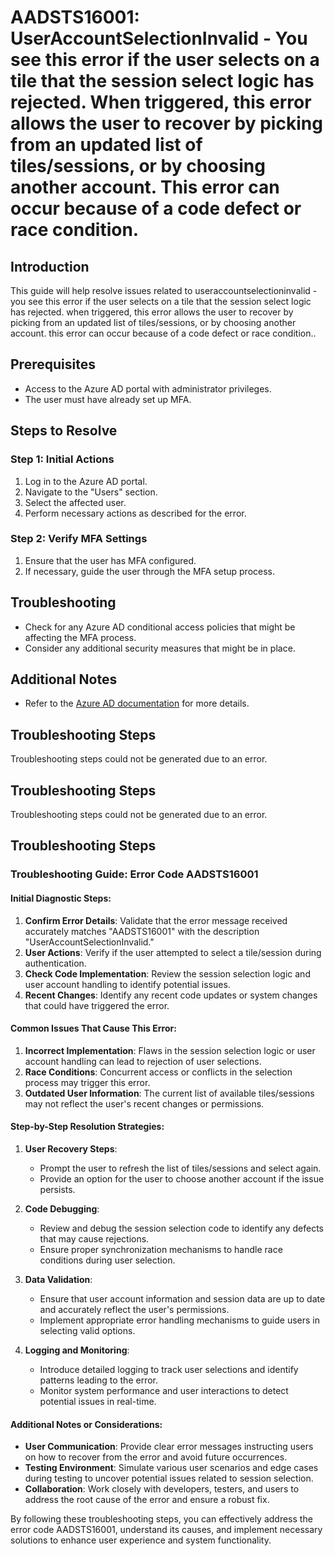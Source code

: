 # AADSTS16001: UserAccountSelectionInvalid - You see this error if the user selects on a tile that the session select logic has rejected. When triggered, this error allows the user to recover by picking from an updated list of tiles/sessions, or by choosing another account. This error can occur because of a code defect or race condition.

## Introduction
This guide will help resolve issues related to useraccountselectioninvalid - you see this error if the user selects on a tile that the session select logic has rejected. when triggered, this error allows the user to recover by picking from an updated list of tiles/sessions, or by choosing another account. this error can occur because of a code defect or race condition..

## Prerequisites
- Access to the Azure AD portal with administrator privileges.
- The user must have already set up MFA.

## Steps to Resolve

### Step 1: Initial Actions
1. Log in to the Azure AD portal.
2. Navigate to the "Users" section.
3. Select the affected user.
4. Perform necessary actions as described for the error.

### Step 2: Verify MFA Settings
1. Ensure that the user has MFA configured.
2. If necessary, guide the user through the MFA setup process.

## Troubleshooting
- Check for any Azure AD conditional access policies that might be affecting the MFA process.
- Consider any additional security measures that might be in place.

## Additional Notes
- Refer to the [Azure AD documentation](https://learn.microsoft.com/en-us/azure/active-directory/) for more details.


## Troubleshooting Steps
Troubleshooting steps could not be generated due to an error.

## Troubleshooting Steps
Troubleshooting steps could not be generated due to an error.

## Troubleshooting Steps
### Troubleshooting Guide: Error Code AADSTS16001

#### Initial Diagnostic Steps:
1. **Confirm Error Details**: Validate that the error message received accurately matches "AADSTS16001" with the description "UserAccountSelectionInvalid."
2. **User Actions**: Verify if the user attempted to select a tile/session during authentication.
3. **Check Code Implementation**: Review the session selection logic and user account handling to identify potential issues.
4. **Recent Changes**: Identify any recent code updates or system changes that could have triggered the error.

#### Common Issues That Cause This Error:
1. **Incorrect Implementation**: Flaws in the session selection logic or user account handling can lead to rejection of user selections.
2. **Race Conditions**: Concurrent access or conflicts in the selection process may trigger this error.
3. **Outdated User Information**: The current list of available tiles/sessions may not reflect the user's recent changes or permissions.

#### Step-by-Step Resolution Strategies:
1. **User Recovery Steps**:
    - Prompt the user to refresh the list of tiles/sessions and select again.
    - Provide an option for the user to choose another account if the issue persists.

2. **Code Debugging**:
    - Review and debug the session selection code to identify any defects that may cause rejections.
    - Ensure proper synchronization mechanisms to handle race conditions during user selection.

3. **Data Validation**:
    - Ensure that user account information and session data are up to date and accurately reflect the user's permissions.
    - Implement appropriate error handling mechanisms to guide users in selecting valid options.

4. **Logging and Monitoring**:
    - Introduce detailed logging to track user selections and identify patterns leading to the error.
    - Monitor system performance and user interactions to detect potential issues in real-time.

#### Additional Notes or Considerations:
- **User Communication**: Provide clear error messages instructing users on how to recover from the error and avoid future occurrences.
- **Testing Environment**: Simulate various user scenarios and edge cases during testing to uncover potential issues related to session selection.
- **Collaboration**: Work closely with developers, testers, and users to address the root cause of the error and ensure a robust fix.

By following these troubleshooting steps, you can effectively address the error code AADSTS16001, understand its causes, and implement necessary solutions to enhance user experience and system functionality.